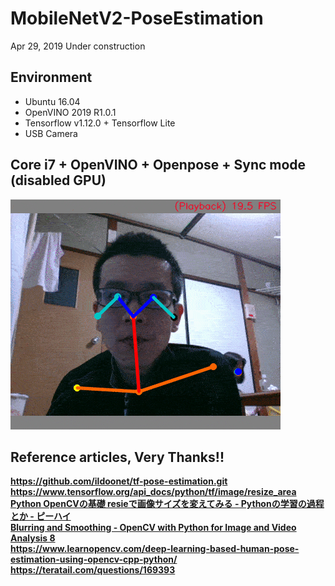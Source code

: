 # MobileNetV2-PoseEstimation

Apr 29, 2019 Under construction

## Environment
- Ubuntu 16.04
- OpenVINO 2019 R1.0.1
- Tensorflow v1.12.0 + Tensorflow Lite
- USB Camera

## Core i7 + OpenVINO + Openpose + Sync mode (disabled GPU)
![01](media/01.gif)  

## Reference articles, Very Thanks!!
**https://github.com/ildoonet/tf-pose-estimation.git**  
**https://www.tensorflow.org/api_docs/python/tf/image/resize_area**  
**[Python OpenCVの基礎 resieで画像サイズを変えてみる - Pythonの学習の過程とか - ピーハイ](http://peaceandhilightandpython.hatenablog.com/entry/2016/01/09/214333)**  
**[Blurring and Smoothing - OpenCV with Python for Image and Video Analysis 8](https://youtu.be/sARklx6sgDk?t=228)**  
**https://www.learnopencv.com/deep-learning-based-human-pose-estimation-using-opencv-cpp-python/**  
**https://teratail.com/questions/169393**  
